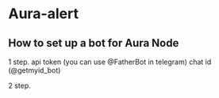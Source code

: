 # Aura-alert
## How to set up a bot for Aura Node

1 step. 
api token (you can use @FatherBot in telegram)
chat id (@getmyid_bot)

2 step. 
```

```
